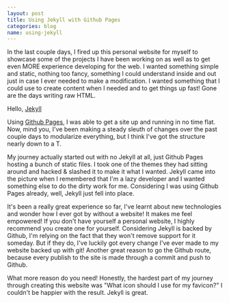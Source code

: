 ```yaml
---
layout: post
title: Using Jekyll with Github Pages
categories: blog
name: using-jekyll
---
```


In the last couple days, I fired up this personal website for myself to showcase some of the projects I have been working on as well as to get even MORE experience developing for the web. I wanted something simple and static, nothing too fancy, something I could understand inside and out just in case I ever needed to make a modification. I wanted something that I could use to create content when I needed and to get things up fast! Gone are the days writing raw HTML.

Hello, [Jekyll](http://jekyllrb.com/)

Using [Github Pages](http://pages.github.com/), I was able to get a site up and running in no time flat. Now, mind you, I've been making a steady sleuth of changes over the past couple days to modularize everything, but I think I've got the structure nearly down to a T.<!-- truncate_here -->

My journey actually started out with no Jekyll at all, just Github Pages hosting a bunch of static files. I took one of the themes they had sitting around and hacked & slashed it to make it what I wanted. Jekyll came into the picture when I remembered that I'm a lazy developer and I wanted something else to do the dirty work for me. Considering I was using Github Pages already, well, Jekyll just fell into place.

It's been a really great experience so far, I've learnt about new technologies and wonder how I ever got by without a website! It makes me feel empowered! If you don't have yourself a personal website, I highly recommend you create one for yourself. Considering Jekyll is backed by Github, I'm relying on the fact that they won't remove support for it someday. But if they do, I've luckily got every change I've ever made to my website backed up with git! Another great reason to go the Github route, because every publish to the site is made through a commit and push to Github.

What more reason do you need! Honestly, the hardest part of my journey through creating this website was "What icon should I use for my favicon?" I couldn't be happier with the result. Jekyll is great.
